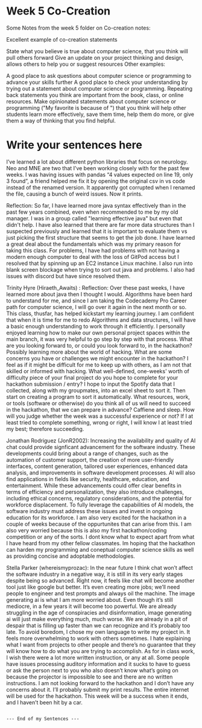 # Week 5 Co-Creation

Some Notes from the week 5 folder on Co-creation notes:

Excellent example of co-creation statements

State what you believe is true about computer science, that you think will pull others forward
Give an update on your project thinking and design, allows others to help you or suggest resources
Other examples:

A good place to ask questions about computer science or programming to advance your skills further
A good place to check your understanding by trying out a statement about computer science or programming.
Repeating back statements you think are important from the book, class, or online resources.
Make opinionated statements about computer science or programming ("My favorite is because of ") that you think will help other students learn more effectively, save them time, help them do more, or give them a way of thinking that you find helpful.

# Write your sentences here
I’ve learned a lot about different python libraries that focus on neurology. Neo and MNE are two that I’ve been working closely with for the past few weeks. I was having issues with pandas “4 values expected on line 19, only 3 found”, a friend helped me fix it by opening the original csv in vs code instead of the renamed version. It apparently got corrupted when I renamed the file, causing a bunch of weird issues. Now it prints.

Reflection: So far, I have learned more java syntax effectively than in the past few years combined, even when recommended to me by my old manager. I was in a group called "learning effective java" but even that didn't help.  I have also learned that there are far more data structures than I suspected previously and learned that it is important to evaluate them vs just picking the first structure that seems to get the job done. I have learned a great deal about the fundamentals which was my primary reason for taking this class. For problems, I have had problems with not having a modern enough computer to deal with the loss of GitPod access but I resolved that by spinning up an EC2 instance Linux machine. I also run into blank screen blockage when trying to sort out java and problems. I also had issues with discord but have since resolved them.

Trinity Hyre (Hiraeth_Awaits) :
Reflection: Over these past weeks, I have learned more about java then I thought I would. Algorithms have been hard to understand for me, and since I am taking the Codecademy Pro Career path for computer science, I will go over it again in the next month or so. This class, thusfar, has helped kickstart my learning journey. I am confident that when it is time for me to redo Algorithms and data structures, I will have a basic enough understanding to work through it efficiently. I personally enjoyed learning how to make our own personal project spaces within the main branch, it was very helpful to go step by step with that process.
What are you looking forward to, or could you look forward to, in the hackathon?
Possibly learning more about the world of hacking.
What are some concerns you have or challenges we might encounter in the hackathon?
I feel as if it might be difficult for me to keep up with others, as I am not that skilled or informed with hacking.
What well-defined, one-weeks' worth of difficulty piece of your final project do you hope to complete for your hackathon submission / entry?
I hope to input the Spotify data that I collected, along with my groupmates, into an excel sheet to sort it. Then start on creating a program to sort it automatically.
What resources, work, or tools (software or otherwise) do you think all of us will need to succeed in the hackathon, that we can prepare in advance?
Caffiene and sleep. 
How will you judge whether the week was a successful experience or not?
If I at least tried to complete something, wrong or right, I will know I at least tried my best; therefore succeeding.


Jonathan Rodriguez (JonR2002): Increasing the availability and quality of AI chat could provide signficant advancement for the software industry. These developments could bring about a range of changes, such as the automation of customer support, the creation of more user-friendly interfaces, content generation, tailored user experiences, enhanced data analysis, and improvements in software development processes. AI will also find applications in fields like security, healthcare, education, and entertainment. While these advancements could offer clear benefits in terms of efficiency and personalization, they also introduce challenges, including ethical concerns, regulatory considerations, and the potential for workforce displacement. To fully leverage the capabilities of AI models, the software industry must address these issues and invest in ongoing education for its workforce. 
I am also very excited for the hackathon in a couple of weeks because of the oppurtunites that can arise from this. I am also very worried because this is also my first hackathon/coding competition or any of the sorts. I dont know what to expect apart from what I have heard from my other fellow classmates. Im hoping that the hackathon can harden my programming and coneptual computer science skills as well as providing concise and adoptable methodologies. 

Stella Parker (whereismyprozac):
In the near future I think chat won’t affect the software industry in a negative way, it is still in its very early stages despite being so advanced. Right now, it feels like chat will become another tool just like google but better. It’s even creating more jobs; we’ll need people to engineer and test prompts and always oil the machine. The image generating ai is what I am more worried about. Even though it’s still mediocre, in a few years it will become too powerful. We are already struggling in the age of conspiracies and disinformation, image generating ai will just make everything much, much worse. We are already in a pit of despair that is filling up faster than we can recognize and it’s probably too late.
To avoid boredom, I chose my own language to write my project in. It feels more overwhelming to work with others sometimes. I hate explaining what I want from projects to other people and there’s no guarantee that they will know how to do what you are trying to accomplish. As for in class work, I wish there were a lot more written instruction, or any at all. Some people have issues processing auditory information and it sucks to have to guess or ask the person next to you who also doesn’t know what’s going on because the projector is impossible to see and there are no written instructions. 
I am not looking forward to the hackathon and I don’t have any concerns about it. I’ll probably submit my print results. The entire internet will be used for the hackathon. This week will be a success when it ends, and I haven’t been hit by a car.

                                                                                    --- End of my Sentences ---
